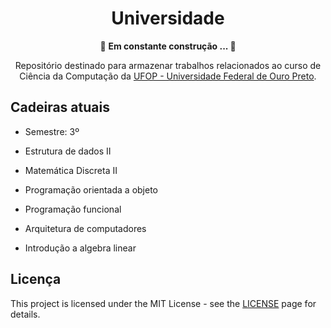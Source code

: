 <h1 align="center">
 Universidade
</h1>
<p align="center">🚧  <strong align="center">Em constante construção ... </strong> 🚧</p>
<p align="center">
Repositório destinado para armazenar trabalhos relacionados ao curso de Ciência da Computação da <a href="https://ufop.br/">UFOP - Universidade Federal de Ouro Preto</a>.
</p>

## Cadeiras atuais
- Semestre: 3º

- Estrutura de dados II

- Matemática Discreta II

- Programação orientada a objeto

- Programação funcional

- Arquitetura de computadores

- Introdução a algebra linear

## Licença 

This project is licensed under the MIT License - see the [LICENSE](https://opensource.org/licenses/MIT) page for details.
